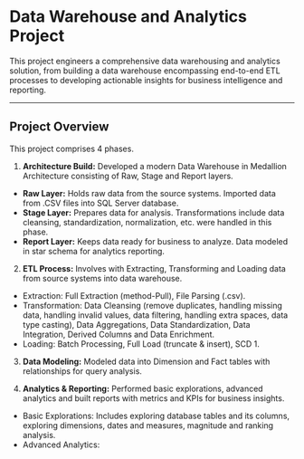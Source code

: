 # **Data Warehouse and Analytics Project**

This project engineers a comprehensive data warehousing and analytics solution, from building a data warehouse encompassing end-to-end ETL processes to developing actionable insights for business intelligence and reporting.

---
## **Project Overview**

This project comprises 4 phases.
1. **Architecture Build:** Developed a modern Data Warehouse in Medallion Architecture consisting of Raw, Stage and Report layers.
  - **Raw Layer:** Holds raw data from the source systems. Imported data from .CSV files into SQL Server database.
  - **Stage Layer:** Prepares data for analysis. Transformations include data cleansing, standardization, normalization, etc. were handled                      in this phase.
  - **Report Layer:** Keeps data ready for business to analyze. Data modeled in star schema for analytics reporting.

2. **ETL Process:** Involves with Extracting, Transforming and Loading data from source systems into data warehouse.
  - Extraction: Full Extraction (method-Pull), File Parsing (.csv).
  - Transformation: Data Cleansing (remove duplicates, handling missing data, handling invalid values, data filtering, handling extra                          spaces, data type casting), Data Aggregations, Data Standardization, Data Integration, Derived Columns and Data                            Enrichment.
  - Loading: Batch Processing, Full Load (truncate & insert), SCD 1.  

3. **Data Modeling:** Modeled data into Dimension and Fact tables with relationships for query analysis.

4. **Analytics & Reporting:** Performed basic explorations, advanced analytics and built reports with metrics and KPIs for business insights.
  - Basic Explorations: Includes exploring database tables and its columns, exploring dimensions, dates and measures, magnitude and            ranking analysis.
  - Advanced Analytics: 
